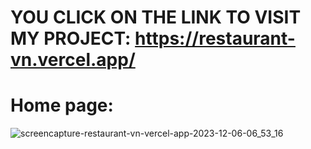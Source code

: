# YOU CLICK ON THE LINK TO VISIT MY PROJECT: https://restaurant-vn.vercel.app/

# Home page:
![screencapture-restaurant-vn-vercel-app-2023-12-06-06_53_16](https://github.com/dinhngocson0708/BLJ_restaurant_WEB/assets/116275333/992b4ea0-e14a-45b9-b691-5d55ea594666)
